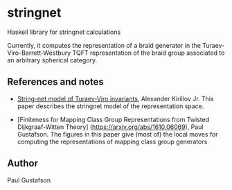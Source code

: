 # stringnet
Haskell library for stringnet calculations 

Currently, it computes the representation of a braid generator in the Turaev-Viro-Barrett-Westbury 
TQFT representation of the braid group associated to an arbitrary spherical category.  

References and notes
--------------------

 * [String-net model of Turaev-Viro invariants](https://arxiv.org/abs/1106.6033), Alexander Kirillov Jr. This
   paper describes the stringnet model of the representation space.
   
 * [Finiteness for Mapping Class Group Representations from Twisted Dijkgraaf-Witten Theory]
   (https://arxiv.org/abs/1610.06069), Paul Gustafson. 
   The figures in this paper give (most of) the local moves for computing the representations 
   of mapping class group generators
   
Author
--------------------
Paul Gustafson
